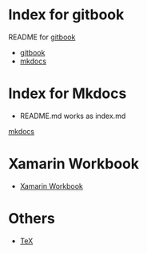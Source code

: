 # Index for gitbook

README for [gitbook](gitbook.md)

- [gitbook](gitbook.md)
- [mkdocs](mkdocs.md)

# Index for Mkdocs

- README.md works as index.md

[mkdocs](mkdocs.md)


# Xamarin Workbook

- [Xamarin Workbook](../../xamarin/xamarin.workbook.md)


# Others

- [TeX](tex.md)
